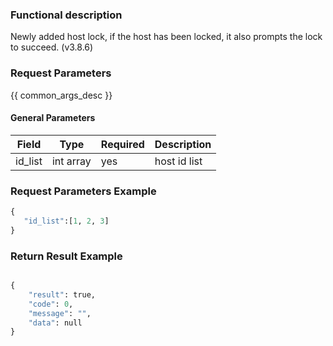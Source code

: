 ### Functional description

Newly added host lock, if the host has been locked, it also prompts the lock to succeed. (v3.8.6)

### Request Parameters

{{ common_args_desc }}

#### General Parameters

| Field                |  Type       | Required	   | Description                            |
|---------------------|-------------|--------|----------------------------------|
|id_list| int array| yes| host id list|

### Request Parameters Example

```python
{
   "id_list":[1, 2, 3]
}
```

### Return Result Example

```python

{
    "result": true,
    "code": 0,
    "message": "",
    "data": null
}
```
